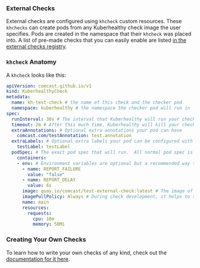 ### External Checks

External checks are configured using `khcheck` custom resources.  These `khchecks` can create pods from any Kuberhealthy check image the user specifies.  Pods are created in the namespace that their `khcheck` was placed into.  A list of pre-made checks that you can easily enable are listed [in the external checks registry](../docs/EXTERNAL_CHECKS_REGISTRY.md).  

### `khcheck` Anatomy

A `khcheck` looks like this:

```yaml
apiVersion: comcast.github.io/v1
kind: KuberhealthyCheck
metadata:
  name: kh-test-check # the name of this check and the checker pod
  namespace: kuberhealthy # the namespace the checker pod will run in
spec:
  runInterval: 30s # The interval that Kuberhealthy will run your check on 
  timeout: 2m # After this much time, Kuberhealthy will kill your check and consider it "failed"
  extraAnnotations: # Optional extra annotations your pod can have
    comcast.com/testAnnotation: test.annotation
  extraLabels: # Optional extra labels your pod can be configured with
    testLabel: testLabel
  podSpec: # The exact pod spec that will run.  All normal pod spec is valid here.
    containers:
    - env: # Environment variables are optional but a recommended way to configure check behavior
      - name: REPORT_FAILURE
        value: "false"
      - name: REPORT_DELAY
        value: 6s
      image: quay.io/comcast/test-external-check:latest # The image of the check you want to run.
      imagePullPolicy: Always # During check development, it helps to set this to 'Always' to prevent on-node image caching.
      name: main
      resources:
        requests:
          cpu: 10m
          memory: 50Mi
```


### Creating Your Own Checks

To learn how to write your own checks of any kind, check out the [documentation for it here](../docs/EXTERNAL_CHECK_CREATION.md).

